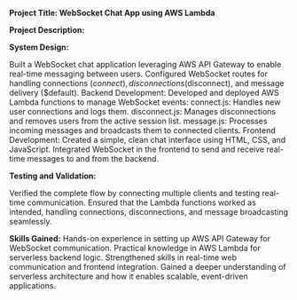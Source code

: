**Project Title: WebSocket Chat App using AWS Lambda**

**Project Description:**

**System Design:**

Built a WebSocket chat application leveraging AWS API Gateway to enable real-time messaging between users.
Configured WebSocket routes for handling connections ($connect), disconnections ($disconnect), and message delivery ($default).
Backend Development:
Developed and deployed AWS Lambda functions to manage WebSocket events:
connect.js: Handles new user connections and logs them.
disconnect.js: Manages disconnections and removes users from the active session list.
message.js: Processes incoming messages and broadcasts them to connected clients.
Frontend Development:
Created a simple, clean chat interface using HTML, CSS, and JavaScript.
Integrated WebSocket in the frontend to send and receive real-time messages to and from the backend.

**Testing and Validation:**

Verified the complete flow by connecting multiple clients and testing real-time communication.
Ensured that the Lambda functions worked as intended, handling connections, disconnections, and message broadcasting seamlessly.

**Skills Gained:**
Hands-on experience in setting up AWS API Gateway for WebSocket communication.
Practical knowledge in AWS Lambda for serverless backend logic.
Strengthened skills in real-time web communication and frontend integration.
Gained a deeper understanding of serverless architecture and how it enables scalable, event-driven applications.
